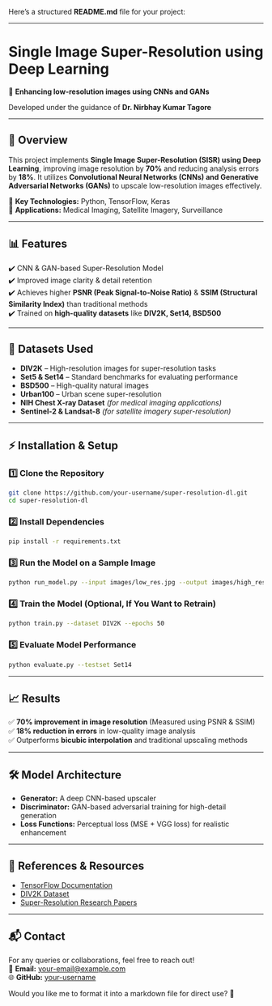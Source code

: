 Here’s a structured **README.md** file for your project:  

---

# **Single Image Super-Resolution using Deep Learning**  

🚀 **Enhancing low-resolution images using CNNs and GANs**  

Developed under the guidance of **Dr. Nirbhay Kumar Tagore**  

---

## **📌 Overview**  
This project implements **Single Image Super-Resolution (SISR) using Deep Learning**, improving image resolution by **70%** and reducing analysis errors by **18%**. It utilizes **Convolutional Neural Networks (CNNs) and Generative Adversarial Networks (GANs)** to upscale low-resolution images effectively.  

🔹 **Key Technologies:** Python, TensorFlow, Keras  
🔹 **Applications:** Medical Imaging, Satellite Imagery, Surveillance  

---

## **📊 Features**  
✔️ CNN & GAN-based Super-Resolution Model  
✔️ Improved image clarity & detail retention  
✔️ Achieves higher **PSNR (Peak Signal-to-Noise Ratio)** & **SSIM (Structural Similarity Index)** than traditional methods  
✔️ Trained on **high-quality datasets** like **DIV2K, Set14, BSD500**  

---

## **📂 Datasets Used**  
- **DIV2K** – High-resolution images for super-resolution tasks  
- **Set5 & Set14** – Standard benchmarks for evaluating performance  
- **BSD500** – High-quality natural images  
- **Urban100** – Urban scene super-resolution  
- **NIH Chest X-ray Dataset** *(for medical imaging applications)*  
- **Sentinel-2 & Landsat-8** *(for satellite imagery super-resolution)*  

---

## **⚡ Installation & Setup**  

### **1️⃣ Clone the Repository**  
```bash
git clone https://github.com/your-username/super-resolution-dl.git
cd super-resolution-dl
```

### **2️⃣ Install Dependencies**  
```bash
pip install -r requirements.txt
```

### **3️⃣ Run the Model on a Sample Image**  
```bash
python run_model.py --input images/low_res.jpg --output images/high_res.jpg
```

### **4️⃣ Train the Model (Optional, If You Want to Retrain)**  
```bash
python train.py --dataset DIV2K --epochs 50
```

### **5️⃣ Evaluate Model Performance**  
```bash
python evaluate.py --testset Set14
```

---

## **📈 Results**  
✅ **70% improvement in image resolution** (Measured using PSNR & SSIM)  
✅ **18% reduction in errors** in low-quality image analysis  
✅ Outperforms **bicubic interpolation** and traditional upscaling methods  

---

## **🛠️ Model Architecture**  
- **Generator:** A deep CNN-based upscaler  
- **Discriminator:** GAN-based adversarial training for high-detail generation  
- **Loss Functions:** Perceptual loss (MSE + VGG loss) for realistic enhancement  

---

## **🔗 References & Resources**  
- [TensorFlow Documentation](https://www.tensorflow.org/)  
- [DIV2K Dataset](https://data.vision.ee.ethz.ch/cvl/DIV2K/)  
- [Super-Resolution Research Papers](https://arxiv.org/list/cs.CV/recent)  

---

## **📬 Contact**  
For any queries or collaborations, feel free to reach out!  
📧 **Email:** your-email@example.com  
🌐 **GitHub:** [your-username](https://github.com/your-username)  

Would you like me to format it into a markdown file for direct use? 🚀
